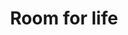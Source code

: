 ---
templateKey: index-page
title: Room for life
image: /img/hero-home.jpg
heading: TRANSFORM LIFE THROUGH THE POWER OF LANGUAGE 
subheading: Where life is co-created and consciousness elevated
mainpitch:
  title: Why Kaldi
  description: >
    Kaldi is the coffee store for everyone who believes that great coffee
    shouldn't just taste good, it should do good too. We source all of our beans
    directly from small scale sustainable farmers and make sure part of the
    profits are reinvested in their communities.
description: >-
  Kaldi is the ultimate spot for coffee lovers who want to learn about their
  java’s origin and support the farmers that grew it. We take coffee production,
  roasting and brewing seriously and we’re glad to pass that knowledge to
  anyone.
intro:
  blurbs:
    - image: /img/life-samtaler.jpg
      title: Life Samtaler
      url: /life-samtaler
      text: >
        This will be the text for Life Samtaler
    - image: /img/life-shops.jpg
      title: Life Shops
      url: /life-shops
      text: >
        This will be the text for Life Shops
    - image: /img/life-events.jpg
      title: Life Evets
      url: /life-events
      text: >
        This will be the text for Life Events
  heading: What we offer
  description: >
    Kaldi is the ultimate spot for coffee lovers who want to learn about their
    java’s origin and support the farmers that grew it. We take coffee
    production, roasting and brewing seriously and we’re glad to pass that
    knowledge to anyone. This is an edit via identity...
main:
  heading: Great coffee with no compromises
  description: >
    We hold our coffee to the highest standards from the shrub to the cup.
    That’s why we’re meticulous and transparent about each step of the coffee’s
    journey. We personally visit each farm to make sure the conditions are
    optimal for the plants, farmers and the local environment.
  image1:
    alt: A close-up of a paper filter filled with ground coffee
    image: /img/products-grid3.jpg
  image2:
    alt: A green cup of a coffee on a wooden table
    image: /img/products-grid2.jpg
  image3:
    alt: Coffee beans
    image: /img/products-grid1.jpg
---